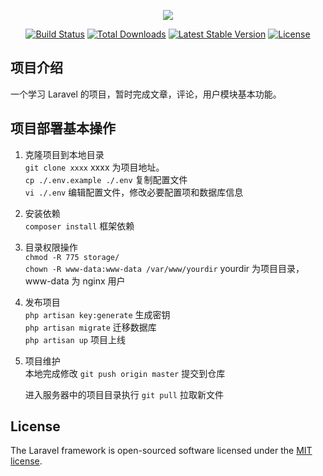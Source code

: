 <p align="center"><img src="https://laravel.com/assets/img/components/logo-laravel.svg"></p>

<p align="center">
<a href="https://travis-ci.org/laravel/framework"><img src="https://travis-ci.org/laravel/framework.svg" alt="Build Status"></a>
<a href="https://packagist.org/packages/laravel/framework"><img src="https://poser.pugx.org/laravel/framework/d/total.svg" alt="Total Downloads"></a>
<a href="https://packagist.org/packages/laravel/framework"><img src="https://poser.pugx.org/laravel/framework/v/stable.svg" alt="Latest Stable Version"></a>
<a href="https://packagist.org/packages/laravel/framework"><img src="https://poser.pugx.org/laravel/framework/license.svg" alt="License"></a>
</p>

## 项目介绍

 一个学习 Laravel 的项目，暂时完成文章，评论，用户模块基本功能。

## 项目部署基本操作

1. 克隆项目到本地目录  
   `git clone xxxx`   xxxx 为项目地址。  
    `cp ./.env.example ./.env`     复制配置文件  
    `vi ./.env`     编辑配置文件，修改必要配置项和数据库信息  

2. 安装依赖  
   `composer install`   框架依赖

3. 目录权限操作  
   `chmod -R 775 storage/`   
    `chown -R www-data:www-data /var/www/yourdir`  yourdir 为项目目录， www-data 为 nginx 用户   

4. 发布项目   
   `php artisan key:generate`    生成密钥   
   `php artisan migrate`    迁移数据库   
   `php artisan up`     项目上线   

5. 项目维护   
   本地完成修改 `git push origin master` 提交到仓库   

    进入服务器中的项目目录执行 `git pull` 拉取新文件   

## License

The Laravel framework is open-sourced software licensed under the [MIT license](https://opensource.org/licenses/MIT).